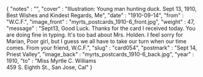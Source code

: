 {
  "notes" : "",
  "cover" : "Illustration: Young man hunting duck. Sept 13, 1910, Best Wishes and Kindest Regards, Me",
  "date" : "1910-09-14",
  "from" : "W.C.F.",
  "image_front" : "myrts_postcards_1910-6_front.jpg",
  "weight" : 47,
  "message" : "Sept13, Good Luck. Thanks for the card I received today. You are doing fine in typing. It's too bad about Mrs. Holden. I feel sorry for Marian, Poor girl, but I guess we all have to take our turn when our time comes. From your friend, W.C.F.",
  "slug" : "card054",
  "postmark" : "Sept 14, Priest Valley",
  "image_back" : "myrts_postcards_1910-6_back.jpg",
  "year" : 1910,
  "to" : "Miss Myrtle C. Williams<br> 459 S. Eighth St., San Jose, Cal"
}
